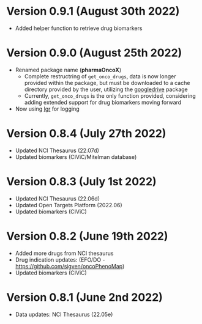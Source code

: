 # Version 0.9.1 (August 30th 2022)

* Added helper function to retrieve drug biomarkers

# Version 0.9.0 (August 25th 2022)

* Renamed package name (**pharmaOncoX**)
  * Complete restructring of `get_onco_drugs`, data is now longer 
    provided within the package, but must be downloaded to a cache directory
    provided by the user, utilizing the [googledrive]() package
  * Currently, `get_onco_drugs` is the only function provided, considering
    adding extended support for drug biomarkers moving forward
* Now using [lgr](https://github.com/s-fleck/lgr) for logging

# Version 0.8.4 (July 27th 2022)

* Updated NCI Thesaurus (22.07d)
* Updated biomarkers (CIViC/Mitelman database)

# Version 0.8.3 (July 1st 2022)

* Updated NCI Thesaurus (22.06d)
* Updated Open Targets Platform (2022.06)
* Updated biomarkers (CIViC)

# Version 0.8.2 (June 19th 2022)

* Added more drugs from NCI thesaurus
* Drug indication updates: (EFO/DO - https://github.com/sigven/oncoPhenoMap)
* Updated biomarkers (CIViC)

# Version 0.8.1 (June 2nd 2022)

* Data updates: NCI Thesaurus (22.05e)

